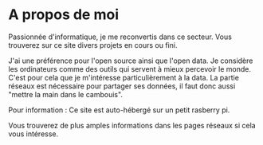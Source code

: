 # A propos de moi

Passionnée d'informatique, je me reconvertis dans ce secteur.
Vous trouverez sur ce site divers projets en cours ou fini.

J'ai une préférence pour l'open source ainsi que l'open data.
Je considère les ordinateurs comme des outils qui servent à mieux percevoir le monde.
C'est pour cela que je m'intéresse particulièrement à la data.
La partie réseaux est nécessaire pour partager ses données, il faut donc aussi "mettre la main dans le cambouis".

Pour information : Ce site est auto-hébergé sur un petit rasberry pi.

Vous trouverez de plus amples informations dans les pages réseaux si cela vous intéresse.
